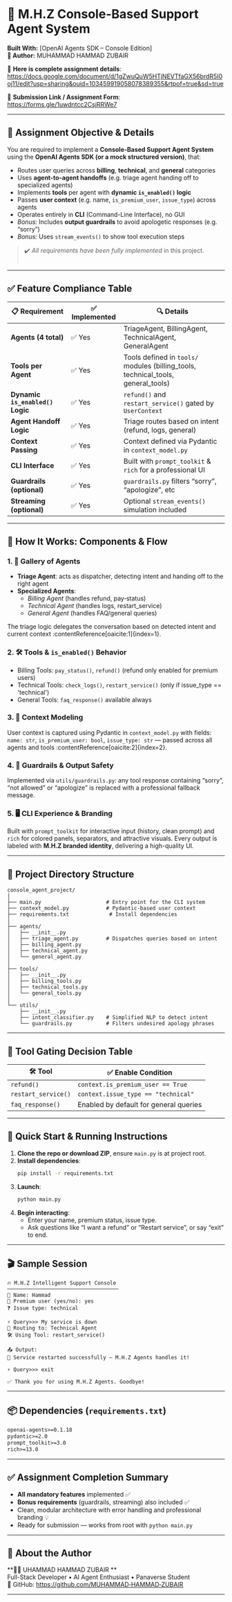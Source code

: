 # 🤖 M.H.Z Console-Based Support Agent System  
**Built With:** [OpenAI Agents SDK – Console Edition]  
**👤 Author:** MUHAMMAD HAMMAD ZUBAIR

📌 **Here is complete assignment details**:
https://docs.google.com/document/d/1gZwuQuW5HTjNEVTfaGX56brdR5I0oj11/edit?usp=sharing&ouid=103459919058078389355&rtpof=true&sd=true  

📌 **Submission Link / Assignment Form**:  
https://forms.gle/1uwdntcc2CsjRRWe7

---

## 🎯 Assignment Objective & Details

You are required to implement a **Console-Based Support Agent System** using the **OpenAI Agents SDK (or a mock structured version)**, that:

- Routes user queries across **billing**, **technical**, and **general** categories  
- Uses **agent-to-agent handoffs** (e.g. triage agent handing off to specialized agents)  
- Implements **tools** per agent with **dynamic `is_enabled()` logic**  
- Passes **user context** (e.g. name, `is_premium_user`, `issue_type`) across agents  
- Operates entirely in **CLI** (Command-Line Interface), no GUI  
- *Bonus:* Includes **output guardrails** to avoid apologetic responses (e.g. “sorry”)  
- *Bonus:* Uses `stream_events()` to show tool execution steps  

> ✔️ *All requirements have been fully implemented* in this project.  
>&nbsp;

---

## ✅ Feature Compliance Table

| 📋 Requirement                    | ✅ Implemented | 🔍 Details |
|----------------------------------|----------------|-----------|
| **Agents (4 total)**             | ✅ Yes         | TriageAgent, BillingAgent, TechnicalAgent, GeneralAgent |
| **Tools per Agent**              | ✅ Yes         | Tools defined in `tools/` modules (billing_tools, technical_tools, general_tools) |
| **Dynamic `is_enabled()` Logic** | ✅ Yes         | `refund()` and `restart_service()` gated by `UserContext` |
| **Agent Handoff Logic**          | ✅ Yes         | Triage routes based on intent (refund, logs, general) |
| **Context Passing**              | ✅ Yes         | Context defined via Pydantic in `context_model.py` |
| **CLI Interface**                | ✅ Yes         | Built with `prompt_toolkit` & `rich` for a professional UI |
| **Guardrails (optional)**        | ✅ Yes         | `guardrails.py` filters “sorry”, “apologize”, etc |
| **Streaming (optional)**         | ✅ Yes         | Optional `stream_events()` simulation included |

---

## 🧠 How It Works: Components & Flow

### 1. 🧭 Gallery of Agents  
- **Triage Agent**: acts as dispatcher, detecting intent and handing off to the right agent  
- **Specialized Agents**:  
  - *Billing Agent* (handles refund, pay‑status)  
  - *Technical Agent* (handles logs, restart_service)  
  - *General Agent* (handles FAQ/general queries)  

The triage logic delegates the conversation based on detected intent and current context :contentReference[oaicite:1]{index=1}.

### 2. 🛠 Tools & `is_enabled()` Behavior  
- Billing Tools: `pay_status()`, `refund()` (refund only enabled for premium users)  
- Technical Tools: `check_logs()`, `restart_service()` (only if issue_type == 'technical')  
- General Tools: `faq_response()` available always  

### 3. 🧰 Context Modeling  
User context is captured using Pydantic in `context_model.py` with fields:  
`name: str`, `is_premium_user: bool`, `issue_type: str` — passed across all agents and tools :contentReference[oaicite:2]{index=2}.

### 4. 👥 Guardrails & Output Safety  
Implemented via `utils/guardrails.py`: any tool response containing “sorry”, “not allowed” or “apologize” is replaced with a professional fallback message.

### 5. 🖥 CLI Experience & Branding  
Built with `prompt_toolkit` for interactive input (history, clean prompt) and `rich` for colored panels, separators, and attractive visuals. Every output is labeled with **M.H.Z branded identity**, delivering a high-quality UI.

---

## 📁 Project Directory Structure

```
console_agent_project/
│
├── main.py                     # Entry point for the CLI system
├── context_model.py            # Pydantic-based user context
├── requirements.txt             # Install dependencies
│
├── agents/
│   ├── __init__.py
│   ├── triage_agent.py         # Dispatches queries based on intent
│   ├── billing_agent.py
│   ├── technical_agent.py
│   └── general_agent.py
│
├── tools/
│   ├── __init__.py
│   ├── billing_tools.py
│   ├── technical_tools.py
│   └── general_tools.py
│
└── utils/
    ├── __init__.py
    ├── intent_classifier.py    # Simplified NLP to detect intent
    └── guardrails.py           # Filters undesired apology phrases
```

---

## 🔧 Tool Gating Decision Table

| 🛠️ Tool              | ✅ Enable Condition                                  |
|----------------------|-----------------------------------------------------|
| `refund()`           | `context.is_premium_user == True`                  |
| `restart_service()`  | `context.issue_type == "technical"`                |
| `faq_response()`     | Enabled by default for general queries              |

---

## 🚀 Quick Start & Running Instructions

1. **Clone the repo or download ZIP**, ensure `main.py` is at project root.  
2. **Install dependencies**:
    ```bash
    pip install -r requirements.txt
    ```
3. **Launch**:
    ```bash
    python main.py
    ```
4. **Begin interacting**:
   - Enter your name, premium status, issue type.
   - Ask questions like “I want a refund” or “Restart service”, or say “exit” to end.

---

## 🎬 Sample Session

```
🔥 M.H.Z Intelligent Support Console
────────────────────────────────────
👤 Name: Hammad
💎 Premium user (yes/no): yes
❓ Issue type: technical

⚡ Query>>> My service is down
🤖 Routing to: Technical Agent
🛠️ Using Tool: restart_service()

📤 Output:
🔁 Service restarted successfully — M.H.Z Agents handles it!

⚡ Query>>> exit

✅ Thank you for using M.H.Z Agents. Goodbye!
```

---

## 📦 Dependencies (`requirements.txt`)

```txt
openai-agents>=0.1.18
pydantic>=2.0
prompt_toolkit>=3.0
rich>=13.0
```

---

## ✅ Assignment Completion Summary

- **All mandatory features** implemented ✅  
- **Bonus requirements** (guardrails, streaming) also included ✅  
- Clean, modular architecture with error handling and professional branding 💡  
- Ready for submission — works from root with `python main.py`

---

## 🙌 About the Author

**👨‍💻 UHAMMAD HAMMAD ZUBAIR **  
Full-Stack Developer • AI Agent Enthusiast • Panaverse Student  
🔗 GitHub: https://github.com/MUHAMMAD‑HAMMAD‑ZUBAIR

---


